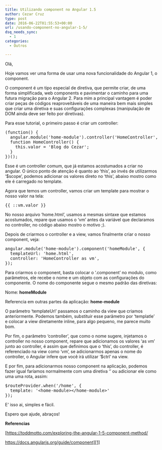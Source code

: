 ```yaml
---
title: Utilizando component no Angular 1.5
author: Cezar Cruz
type: post
date: 2016-06-22T01:55:53+00:00
url: /usando-component-no-angular-1-5/
dsq_needs_sync:
  - 1
categories:
  - Outros

---
```

Olá,

Hoje vamos ver uma forma de usar uma nova funcionalidade do Angular 1, o component.

O component é um tipo especial de diretiva, que permite criar, de uma forma simplificada, web components e pavimentar o caminho para uma futura migração para o Angular 2. Para mim a principal vantagem é poder criar peças de códigos reaproveitáveis de uma maneira bem mais simples que criar uma diretiva e suas configurações complexas (manipulação de DOM ainda deve ser feito por diretivas).

<!--more-->

Para esse tutorial, o primeiro passo é criar um controller:

<pre class="lang:js decode:true ">(function() {
  angular.module('home-module').controller('HomeController', HomeController);
  function HomeController() {
    this.valor = 'Blog do Cezar';
  }
})();</pre>

Esse é um controller comum, que já estamos acostumados a criar no angular. O único ponto de atenção é quanto ao &#8216;this&#8217;, ao invés de utilizarmos &#8216;$scope&#8217;, podemos adicionar os valores direto no &#8216;this&#8217;, abaixo mostro como ele é carregado no template.

Agora que temos um controller, vamos criar um template para mostrar o nosso valor na tela:

<pre class="lang:default decode:true ">{{ ::vm.valor }}</pre>

No nosso arquivo &#8216;home.html&#8217;, usamos a mesmas sintaxe que estamos acostumados, repare que usamos o &#8216;vm&#8217; antes da variável que declaramos no controller, no código abaixo mostro o motivo ;).

Depois de criarmos o controller e a view, vamos finalmente criar o nosso component, veja:

<pre class="lang:js decode:true ">angular.module('home-module').component('homeModule', {
  templateUrl: 'home.html',
  controller: 'HomeController as vm',
});</pre>

Para criarmos o component, basta colocar o &#8216;.component&#8217; no modulo, como parâmetros, ele recebe o nome e um objeto com as configurações do componente. O nome do componente segue o mesmo padrão das diretivas:

Nome: **homeModule**
  
Referencia em outras partes da aplicação: **home-module**

O parâmetro &#8216;templateUrl&#8217; passamos o caminho da view que criamos anteriormente. Podemos também, substituir esse parâmetro por &#8216;templatle&#8217; e colocar a view diretamente inline, para algo pequeno, me parece muito bom.

Por fim, o parâmetro &#8216;controller&#8217;, que como o nome sugere, injetamos o controller no nosso component, repare que adicionamos os valores &#8216;as vm&#8217; junto ao controller, é assim que definimos que o &#8216;this&#8217;, do controller, é referenciado na view como &#8216;vm&#8217;, se adicionarmos apenas o nome do controller, o Angular infere que você irá utilizar &#8216;$ctrl&#8217; na view.

E por fim, para adicionarmos nosso component na aplicação, podemos fazer igual faríamos normalmente com uma diretiva &#8216;<home-module></home-module>&#8217; ou adicionar ele como uma uma rota, assim:

<pre class="lang:js decode:true ">$routeProvider.when('/home', {
  template: '&lt;home-module&gt;&lt;/home-module&gt;'
});</pre>

E&#8217; isso ai, simples e fácil.

Espero que ajude, abraços!

**Referencias**

[https://toddmotto.com/exploring-the-angular-1-5-component-method/
  
https://docs.angularjs.org/guide/component][1]

 [1]: https://docs.angularjs.org/guide/component